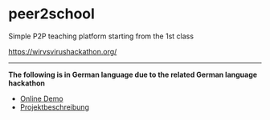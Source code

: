 # peer2school

Simple P2P teaching platform starting from the 1st class

<https://wirvsvirushackathon.org/>

---

**The following is in German language due to the related German language hackathon**

- [Online Demo](https://holtwick.github.io/peer2school/dist/index.html)
- [Projektbeschreibung](docs-de/projektbeschreibung.md)
